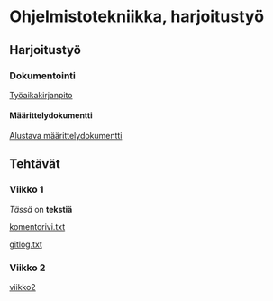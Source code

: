 # Ohjelmistotekniikka, harjoitustyö
## Harjoitustyö
### Dokumentointi

[Työaikakirjanpito]()

#### Määrittelydokumentti

[Alustava määrittelydokumentti]()

## Tehtävät
### Viikko 1
*Tässä* on **tekstiä**

[komentorivi.txt](https://github.com/tuomoart/ot-harjoitustyo/blob/master/laskarit/viikko1/komentorivi.txt)

[gitlog.txt](https://github.com/tuomoart/ot-harjoitustyo/blob/master/laskarit/viikko1/gitlog.txt)

### Viikko 2

[viikko2](https://github.com/tuomoart/ot-harjoitustyo/tree/master/laskarit/viikko2)
